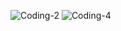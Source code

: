 ![Coding-2](https://user-images.githubusercontent.com/59028457/147969104-568e9e95-47cd-4964-bb90-102566279a61.jpg)
![Coding-4](https://user-images.githubusercontent.com/59028457/147969233-6bd57dca-a6cf-4bb1-8807-f202e63fe4a2.jpg)
